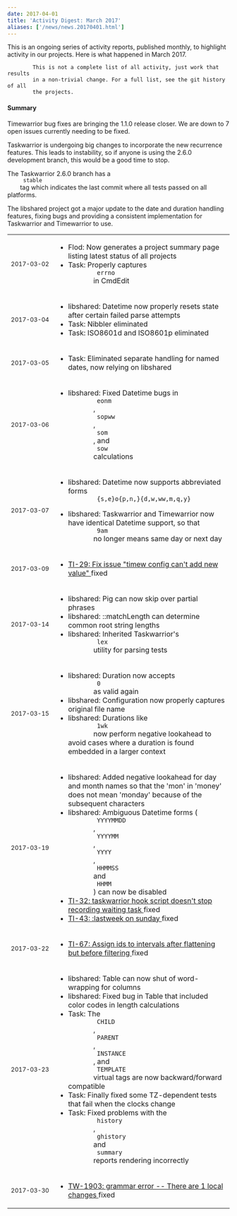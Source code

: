 ```yaml
---
date: 2017-04-01
title: 'Activity Digest: March 2017'
aliases: ['/news/news.20170401.html']
---
```

<div class="col-md-8 main">
 <div class="row">
  <p>
   This is an ongoing series of activity reports, published monthly,
            to highlight activity in our projects. Here is what happened in
            March 2017.

            This is not a complete list of all activity, just work that results
            in a non-trivial change. For a full list, see the git history of all
            the projects.
  </p>
  <div class="callout callout-info">
   <h4>
    Summary
   </h4>
   <p>
    Timewarrior bug fixes are bringing the 1.1.0 release closer. We
              are down to 7 open issues currently needing to be fixed.
   </p>
   <p>
    Taskwarrior is undergoing big changes to incorporate the new
              recurrence features. This leads to instability, so if anyone is
              using the 2.6.0 development branch, this would be a good time to
              stop.
   </p>
   <p>
    The Taskwarrior 2.6.0 branch has a
    <code>
     stable
    </code>
    tag which
              indicates the last commit where all tests passed on all platforms.
   </p>
   <p>
    The libshared project got a major update to the date and duration
              handling features, fixing bugs and providing a consistent
              implementation for Taskwarrior and Timewarrior to use.
   </p>
  </div>
  <table class="table table-striped table-compact">
   <tr>
    <td style="white-space: nowrap;">
     <small>
      2017-03-02
     </small>
    </td>
    <td>
     <ul>
      <li>
       Flod: Now generates a project summary page listing latest status of all projects
      </li>
      <li>
       Task: Properly captures
       <code>
        errno
       </code>
       in CmdEdit
      </li>
     </ul>
    </td>
   </tr>
   <tr>
    <td>
     <small>
      2017-03-04
     </small>
    </td>
    <td>
     <ul>
      <li>
       libshared: Datetime now properly resets state after certain failed parse attempts
      </li>
      <li>
       Task: Nibbler eliminated
      </li>
      <li>
       Task: ISO8601d and ISO8601p eliminated
      </li>
     </ul>
    </td>
   </tr>
   <tr>
    <td>
     <small>
      2017-03-05
     </small>
    </td>
    <td>
     <ul>
      <li>
       Task: Eliminated separate handling for named dates, now relying on libshared
      </li>
     </ul>
    </td>
   </tr>
   <tr>
    <td>
     <small>
      2017-03-06
     </small>
    </td>
    <td>
     <ul>
      <li>
       libshared: Fixed Datetime bugs in
       <code>
        eonm
       </code>
       ,
       <code>
        sopww
       </code>
       ,
       <code>
        som
       </code>
       , and
       <code>
        sow
       </code>
       calculations
      </li>
     </ul>
    </td>
   </tr>
   <tr>
    <td>
     <small>
      2017-03-07
     </small>
    </td>
    <td>
     <ul>
      <li>
       libshared: Datetime now supports abbreviated forms
       <code>
        {s,e}o{p,n,}{d,w,ww,m,q,y}
       </code>
      </li>
      <li>
       libshared: Taskwarrior and Timewarrior now have identical Datetime support, so that
       <code>
        9am
       </code>
       no longer means same day or next day
      </li>
     </ul>
    </td>
   </tr>
   <tr>
    <td>
     <small>
      2017-03-09
     </small>
    </td>
    <td>
     <ul>
      <li>
       <a href="https://bug.tasktools.org/browse/TI-29">
        TI-29: Fix issue "timew config can't add new value"
       </a>
       fixed
      </li>
     </ul>
    </td>
   </tr>
   <tr>
    <td>
     <small>
      2017-03-14
     </small>
    </td>
    <td>
     <ul>
      <li>
       libshared: Pig can now skip over partial phrases
      </li>
      <li>
       libshared: ::matchLength can determine common root string lengths
      </li>
      <li>
       libshared: Inherited Taskwarrior's
       <code>
        lex
       </code>
       utility for parsing tests
      </li>
     </ul>
    </td>
   </tr>
   <tr>
    <td>
     <small>
      2017-03-15
     </small>
    </td>
    <td>
     <ul>
      <li>
       libshared: Duration now accepts
       <code>
        0
       </code>
       as valid again
      </li>
      <li>
       libshared: Configuration now properly captures original file name
      </li>
      <li>
       libshared: Durations like
       <code>
        1wk
       </code>
       now perform negative lookahead to avoid cases where a duration is found embedded in a larger context
      </li>
     </ul>
    </td>
   </tr>
   <tr>
    <td>
     <small>
      2017-03-19
     </small>
    </td>
    <td>
     <ul>
      <li>
       libshared: Added negative lookahead for day and month names so that the 'mon' in 'money' does not mean 'monday' because of the subsequent characters
      </li>
      <li>
       libshared: Ambiguous Datetime forms (
       <code>
        YYYYMMDD
       </code>
       ,
       <code>
        YYYYMM
       </code>
       ,
       <code>
        YYYY
       </code>
       ,
       <code>
        HHMMSS
       </code>
       and
       <code>
        HHMM
       </code>
       ) can now be disabled
      </li>
      <li>
       <a href="https://bug.tasktools.org/browse/TI-32">
        TI-32: taskwarrior hook script doesn't stop recording waiting task
       </a>
       fixed
      </li>
      <li>
       <a href="https://bug.tasktools.org/browse/TI-43">
        TI-43: :lastweek on sunday
       </a>
       fixed
      </li>
     </ul>
    </td>
   </tr>
   <tr>
    <td>
     <small>
      2017-03-22
     </small>
    </td>
    <td>
     <ul>
      <li>
       <a href="https://bug.tasktools.org/browse/TI-67">
        TI-67: Assign ids to intervals after flattening but before filtering
       </a>
       fixed
      </li>
     </ul>
    </td>
   </tr>
   <tr>
    <td>
     <small>
      2017-03-23
     </small>
    </td>
    <td>
     <ul>
      <li>
       libshared: Table can now shut of word-wrapping for columns
      </li>
      <li>
       libshared: Fixed bug in Table that included color codes in length calculations
      </li>
      <li>
       Task: The
       <code>
        CHILD
       </code>
       ,
       <code>
        PARENT
       </code>
       ,
       <code>
        INSTANCE
       </code>
       , and
       <code>
        TEMPLATE
       </code>
       virtual tags are now backward/forward compatible
      </li>
      <li>
       Task: Finally fixed some TZ-dependent tests that fail when the clocks change
      </li>
      <li>
       Task: Fixed problems with the
       <code>
        history
       </code>
       ,
       <code>
        ghistory
       </code>
       and
       <code>
        summary
       </code>
       reports rendering incorrectly
      </li>
     </ul>
    </td>
   </tr>
   <tr>
    <td>
     <small>
      2017-03-30
     </small>
    </td>
    <td>
     <ul>
      <li>
       <a href="https://bug.tasktools.org/browse/TW-1903">
        TW-1903: grammar error -- There are 1 local changes
       </a>
       fixed
      </li>
     </ul>
    </td>
   </tr>
  </table>
  <br/>
  <br/>
 </div>
</div>

